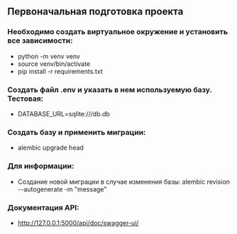 ## Первоначальная подготовка проекта

### Необходимо создать виртуальное окружение и установить все зависимости:
- python -m venv venv
- source venv/bin/activate
- pip install -r requirements.txt

### Создать файл .env и указать в нем используемую базу. Тестовая: 
- DATABASE_URL=sqlite:///db.db

### Создать базу и применить миграции:
- alembic upgrade head
### Для информации:
- Создание новой миграции в случае изменения базы: alembic revision --autogenerate -m "message"

### Документация API:
- <http://127.0.0.1:5000/api/doc/swagger-ui/>

